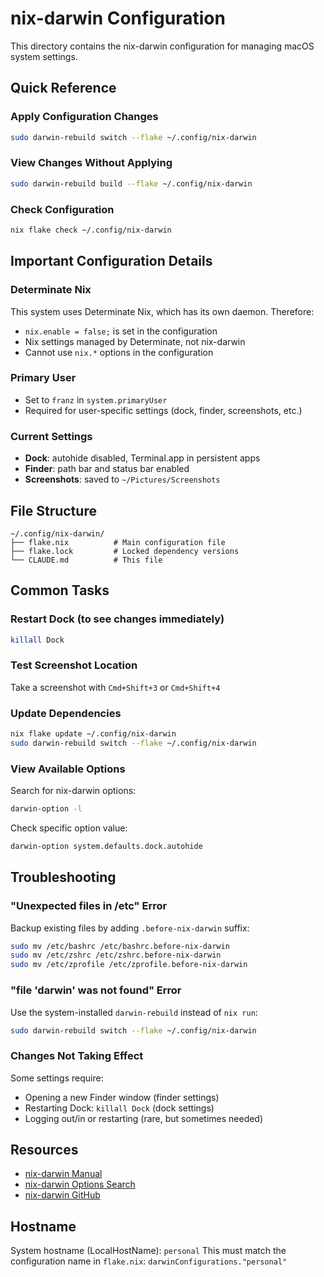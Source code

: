 # nix-darwin Configuration

This directory contains the nix-darwin configuration for managing macOS system settings.

## Quick Reference

### Apply Configuration Changes
```bash
sudo darwin-rebuild switch --flake ~/.config/nix-darwin
```

### View Changes Without Applying
```bash
sudo darwin-rebuild build --flake ~/.config/nix-darwin
```

### Check Configuration
```bash
nix flake check ~/.config/nix-darwin
```

## Important Configuration Details

### Determinate Nix
This system uses Determinate Nix, which has its own daemon. Therefore:
- `nix.enable = false;` is set in the configuration
- Nix settings managed by Determinate, not nix-darwin
- Cannot use `nix.*` options in the configuration

### Primary User
- Set to `franz` in `system.primaryUser`
- Required for user-specific settings (dock, finder, screenshots, etc.)

### Current Settings
- **Dock**: autohide disabled, Terminal.app in persistent apps
- **Finder**: path bar and status bar enabled
- **Screenshots**: saved to `~/Pictures/Screenshots`

## File Structure

```
~/.config/nix-darwin/
├── flake.nix          # Main configuration file
├── flake.lock         # Locked dependency versions
└── CLAUDE.md          # This file
```

## Common Tasks

### Restart Dock (to see changes immediately)
```bash
killall Dock
```

### Test Screenshot Location
Take a screenshot with `Cmd+Shift+3` or `Cmd+Shift+4`

### Update Dependencies
```bash
nix flake update ~/.config/nix-darwin
sudo darwin-rebuild switch --flake ~/.config/nix-darwin
```

### View Available Options
Search for nix-darwin options:
```bash
darwin-option -l
```

Check specific option value:
```bash
darwin-option system.defaults.dock.autohide
```

## Troubleshooting

### "Unexpected files in /etc" Error
Backup existing files by adding `.before-nix-darwin` suffix:
```bash
sudo mv /etc/bashrc /etc/bashrc.before-nix-darwin
sudo mv /etc/zshrc /etc/zshrc.before-nix-darwin
sudo mv /etc/zprofile /etc/zprofile.before-nix-darwin
```

### "file 'darwin' was not found" Error
Use the system-installed `darwin-rebuild` instead of `nix run`:
```bash
sudo darwin-rebuild switch --flake ~/.config/nix-darwin
```

### Changes Not Taking Effect
Some settings require:
- Opening a new Finder window (finder settings)
- Restarting Dock: `killall Dock` (dock settings)
- Logging out/in or restarting (rare, but sometimes needed)

## Resources

- [nix-darwin Manual](https://daiderd.com/nix-darwin/manual/index.html)
- [nix-darwin Options Search](https://daiderd.com/nix-darwin/manual/index.html#sec-options)
- [nix-darwin GitHub](https://github.com/LnL7/nix-darwin)

## Hostname
System hostname (LocalHostName): `personal`
This must match the configuration name in `flake.nix`: `darwinConfigurations."personal"`
